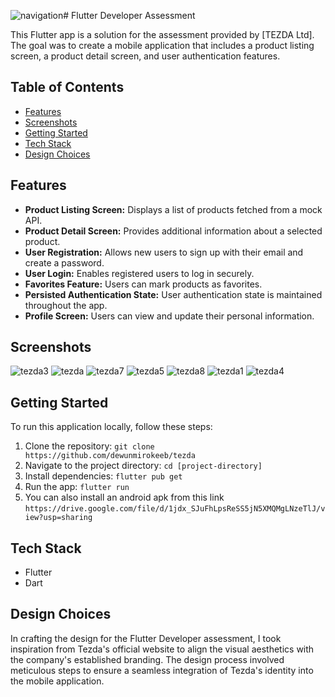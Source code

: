 ![navigation](https://github.com/dewunmirokeeb/tezda/assets/93076557/cc6bdd14-2968-440e-a662-938022e3264e)# Flutter Developer Assessment

This Flutter app is a solution for the assessment provided by [TEZDA Ltd]. The goal was to create a mobile application that includes a product listing screen, a product detail screen, and user authentication features.

## Table of Contents
- [Features](#features)
- [Screenshots](#screenshots)
- [Getting Started](#getting-started)
- [Tech Stack](#tech-stack)
- [Design Choices](#design-choices)

## Features

- **Product Listing Screen:** Displays a list of products fetched from a mock API.
- **Product Detail Screen:** Provides additional information about a selected product.
- **User Registration:** Allows new users to sign up with their email and create a password.
- **User Login:** Enables registered users to log in securely.
- **Favorites Feature:** Users can mark products as favorites.
- **Persisted Authentication State:** User authentication state is maintained throughout the app.
- **Profile Screen:** Users can view and update their personal information.

## Screenshots
![tezda3](https://github.com/dewunmirokeeb/tezda/assets/93076557/9dad3380-4180-4741-b9d9-c6f77769baee)
![tezda](https://github.com/dewunmirokeeb/tezda/assets/93076557/206ddbb3-1397-424b-b694-ae521bb21523)
![tezda7](https://github.com/dewunmirokeeb/tezda/assets/93076557/2d5bdbd4-e8e9-4db4-8a80-c0f732f58d9f)
![tezda5](https://github.com/dewunmirokeeb/tezda/assets/93076557/1c350701-d94a-4725-88f6-902b23144ae2)
![tezda8](https://github.com/dewunmirokeeb/tezda/assets/93076557/e028ceca-d1b8-42ec-91d5-ef728c7285ed)
![tezda1](https://github.com/dewunmirokeeb/tezda/assets/93076557/01c4798d-c3d4-48c3-984c-27548f0f4821)
![tezda4](https://github.com/dewunmirokeeb/tezda/assets/93076557/75f4cb2f-2c92-43b3-a211-4e99bffa22d3)

## Getting Started
To run this application locally, follow these steps:

1. Clone the repository: `git clone https://github.com/dewunmirokeeb/tezda`
2. Navigate to the project directory: `cd [project-directory]`
3. Install dependencies: `flutter pub get`
4. Run the app: `flutter run`
5. You can also install an android apk from this link `https://drive.google.com/file/d/1jdx_SJuFhLpsReSS5jN5XMQMgLNzeTlJ/view?usp=sharing`

## Tech Stack

- Flutter
- Dart

## Design Choices

In crafting the design for the Flutter Developer assessment, I took inspiration from Tezda's official website to align the visual aesthetics with the company's established branding. The design process involved meticulous steps to ensure a seamless integration of Tezda's identity into the mobile application.

